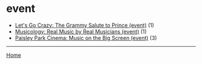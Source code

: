 # event

  * [Let's Go Crazy: The Grammy Salute to Prince (event)](./event/let-s-go-crazy-the-grammy-salute-to-prince/) (1)
  * [Musicology: Real Music by Real Musicians (event)](./event/musicology-real-music-by-real-musicians/) (1)
  * [Paisley Park Cinema: Music on the Big Screen (event)](./event/paisley-park-cinema-music-on-the-big-screen/) (3)

----

[Home](../)
